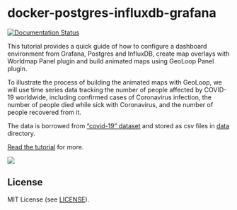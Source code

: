 # docker-postgres-influxdb-grafana

[![Documentation Status](https://readthedocs.org/projects/docker-postgres-influxdb-grafana/badge/?version=latest)](https://docker-postgres-influxdb-grafana.readthedocs.io/en/latest/?badge=latest)

This tutorial provides a quick guide of how to configure a dashboard environment 
from Grafana, Postgres and InfluxDB, create map overlays with Worldmap Panel plugin and 
build animated maps using GeoLoop Panel plugin.

To illustrate the process of building the animated maps with GeoLoop, 
we will use time series data tracking the number of people affected by COVID-19 worldwide, 
including confirmed cases of Coronavirus infection, the number of people died while 
sick with Coronavirus, and the number of people recovered from it.

The data is borrowed from [“covid-19” dataset](https://github.com/datasets/covid-19) 
and stored as csv files in [data](data/) directory.

[Read the tutorial](https://docker-postgres-influxdb-grafana.readthedocs.io/en/latest/tutorial.html) for more.

<img src="https://raw.githubusercontent.com/viktorsapozhok/docker-postgres-influxdb-grafana/master/docs/source/images/dashboard.gif">

## License

MIT License (see [LICENSE](LICENSE)).
